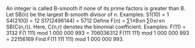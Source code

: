 
An integer is called B-smooth if none of its prime factors is greater than B.
Let SB(n) be the largest B-smooth divisor of n.
Examples:
S1(10) = 1
S4(2100) = 12
S17(2496144) = 5712
Define F(n) = &#8721;1&#8804;B&#8804;n &#8721;0&#8804;r&#8804;n SB(C(n,r)). Here, C(n,r) denotes the binomial coefficient.
Examples:
F(11) = 3132
F(1&#160;111) mod 1&#160;000&#160;000&#160;993 = 706036312
F(111&#160;111) mod 1&#160;000&#160;000&#160;993 = 22156169
Find F(11&#160;111&#160;111) mod 1&#160;000&#160;000&#160;993.
